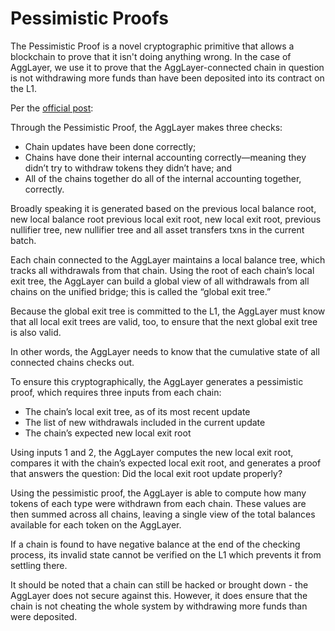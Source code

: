 # Pessimistic Proofs

The Pessimistic Proof is a novel cryptographic primitive that allows a
blockchain to prove that it isn't doing anything wrong. In the case of AggLayer,
we use it to prove that the AggLayer-connected chain in question is not
withdrawing more funds than have been deposited into its contract on the L1.

Per the [official post](https://polygon.technology/blog/introducing-the-pessimistic-proof-for-the-agglayer-zk-security-for-cross-chain-interoperability):

Through the Pessimistic Proof, the AggLayer makes three checks:

- Chain updates have been done correctly;
- Chains have done their internal accounting correctly—meaning they didn’t try
  to withdraw tokens they didn’t have; and
- All of the chains together do all of the internal accounting together, correctly.

Broadly speaking it is generated based on the previous local balance root, new
local balance root previous local exit root, new local exit root, previous
nullifier tree, new nullifier tree and all asset transfers txns in the current
batch.

Each chain connected to the AggLayer maintains a local balance tree, which
tracks all withdrawals from that chain. Using the root of each chain’s local
exit tree, the AggLayer can build a global view of all withdrawals from all
chains on the unified bridge; this is called the “global exit tree.”

Because the global exit tree is committed to the L1, the AggLayer must know that
all local exit trees are valid, too, to ensure that the next global exit tree is
also valid.

In other words, the AggLayer needs to know that the cumulative state of all
connected chains checks out.

To ensure this cryptographically, the AggLayer generates a pessimistic proof,
which requires three inputs from each chain:

- The chain’s local exit tree, as of its most recent update
- The list of new withdrawals included in the current update
- The chain’s expected new local exit root

Using inputs 1 and 2, the AggLayer computes the new local exit root, compares it
with the chain’s expected local exit root, and generates a proof that answers
the question: Did the local exit root update properly?

Using the pessimistic proof, the AggLayer is able to compute how many tokens of
each type were withdrawn from each chain. These values are then summed across
all chains, leaving a single view of the total balances available for each token
on the AggLayer.

If a chain is found to have negative balance at the end of the checking process,
its invalid state cannot be verified on the L1 which prevents it from settling
there.

It should be noted that a chain can still be hacked or brought down - the
AggLayer does not secure against this. However, it does ensure that the chain is
not cheating the whole system by withdrawing more funds than were deposited.
